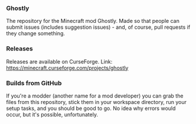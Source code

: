 ### Ghostly
The repository for the Minecraft mod Ghostly. Made so that people can submit issues (includes suggestion issues) - and, of course, pull requests if they change something.

### Releases
Releases are available on CurseForge. Link: https://minecraft.curseforge.com/projects/ghostly

### Builds from GitHub
If you're a modder (another name for a mod developer) you can grab the files from this repository, stick them in your workspace directory, run your setup tasks, and you should be good to go. No idea why errors would occur, but it's possible, unfortunately.
